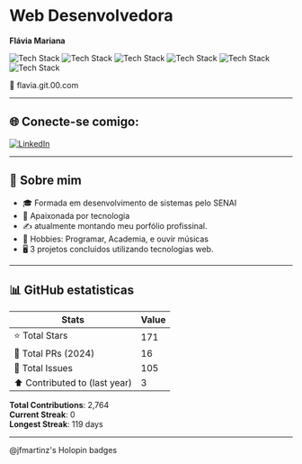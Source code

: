 # Web Desenvolvedora

**Flávia Mariana**

![Tech Stack](https://img.shields.io/badge/-HTML5-E34F26?style=flat&logo=html5&logoColor=white)
![Tech Stack](https://img.shields.io/badge/-CSS3-1572B6?style=flat&logo=css3&logoColor=white)
![Tech Stack](https://img.shields.io/badge/-JavaScript-F7DF1E?style=flat&logo=javascript&logoColor=black)
![Tech Stack](https://img.shields.io/badge/-PHP-777BB4?style=flat&logo=php&logoColor=white)
![Tech Stack](https://img.shields.io/badge/-SQL-4479A1?style=flat&logo=mysql&logoColor=white)
![Tech Stack](https://img.shields.io/badge/-Alpine.js-8BC0D0?style=flat&logo=alpine.js&logoColor=black)


📧 flavia.git.00.com

---

## 🌐 Conecte-se comigo:

[![LinkedIn](https://img.shields.io/badge/-LinkedIn-%230077B5?style=for-the-badge&logo=linkedin&logoColor=white)](https://www.linkedin.com/in/flávia-mariana-3196a7298/)

---

## 📖 Sobre mim

- 🎓 Formada em desenvolvimento de sistemas pelo SENAI
- 💙 Apaixonada por tecnologia 
- ✍️ atualmente montando meu porfólio profissinal.
- 🧠 Hobbies: Programar, Academia, e ouvir músicas
- 🖥️ 3 projetos concluidos utilizando tecnologias web.
---

## 📊 GitHub estatisticas

| Stats                  | Value     |
|------------------------|-----------|
| ⭐ Total Stars          | 171       |
| 🔀 Total PRs (2024)     | 16        |
| 🔧 Total Issues         | 105       |
| ⬆️ Contributed to (last year) | 3         |

**Total Contributions**: 2,764  
**Current Streak**: 0  
**Longest Streak**: 119 days

---

@jfmartinz's Holopin badges
